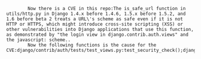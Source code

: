 
            Now there is a CVE in this repo:The is_safe_url function in utils/http.py in Django 1.4.x before 1.4.6, 1.5.x before 1.5.2, and 1.6 before beta 2 treats a URL\'s scheme as safe even if it is not HTTP or HTTPS, which might introduce cross-site scripting (XSS) or other vulnerabilities into Django applications that use this function, as demonstrated by "the login view in django.contrib.auth.views" and the javascript: scheme..
            Now the following functions is the cause for the CVE:django/contrib/auth/tests/test_views.py:test_security_check();django/contrib/auth/tests/test_views.py:test_security_check();django/utils/http.py:is_safe_url();django/utils/http.py:is_safe_url();
            
